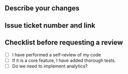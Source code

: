 ## Describe your changes

## Issue ticket number and link

## Checklist before requesting a review

- [ ] I have performed a self-review of my code
- [ ] If it is a core feature, I have added thorough tests.
- [ ] Do we need to implement analytics?
